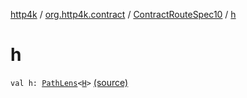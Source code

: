 [http4k](../../index.md) / [org.http4k.contract](../index.md) / [ContractRouteSpec10](index.md) / [h](./h.md)

# h

`val h: `[`PathLens`](../../org.http4k.lens/-path-lens/index.md)`<`[`H`](index.md#H)`>` [(source)](https://github.com/http4k/http4k/blob/master/http4k-contract/src/main/kotlin/org/http4k/contract/routeSpec.kt#L128)